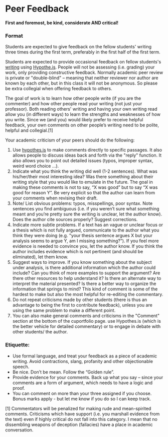 # Peer Feedback

**First and foremost, be kind, considerate AND critical!**

### **Format**

Students are expected to give feedback on the fellow students' writing three times during the first term, preferably in the first half of the first term. 

Students are expected to provide occasional feedback on fellow students's [writing](reflections/) using [Hypothe.is](../../digital-tools/reading-and-annotations/hypothes.is.md). People will not be assessing \(i.e. grading\) your work, only providing constructive feedback. Normally academic peer review is private or "double-blind" – meaning that neither reviewer nor author are known by each other, but in this class it will not be anonymous. So please be extra collegial when offering feedback to others. 

The goal of work is to learn how other people write \(if you are the commenter\) and how other people read your writing \(not just your professor\). Both reading others' writing and having your own writing read allow you \(in different ways\) to learn the strengths and weaknesses of how you write. Since we \(and you\) would likely prefer to receive helpful feedback, your own comments on other people’s writing need to be polite, helpful and collegial.\[1\] 

Your academic criticism of your peers should do the following:

1. Use [hypothes.is](../../digital-tools/reading-and-annotations/hypothes.is.md) to make comments directly to specific passages. It also allows people to discuss ideas back and forth via the "reply" function. It also allows you to point out detailed issues \(typos, improper syntax, weird word choice ...\). 
2. Indicate what you think the writing did well \(1-2 sentences\). What was his/her/their most interesting idea? Was there something about their writing style that you would like to emulate in the future. The goal in making these comments is not to say, “X was good” but to say “X was good for reason Y”. Be very explicit so that the author can learn from your comments when revising their draft.
3. Note/ List obvious problems: typos, misspellings, poor syntax. Note sentences you find ambiguous \(i.e. if you weren’t sure what something meant and you’re pretty sure the writing is unclear, let the author know\). Does the author cite sources properly? Suggest corrections.
4. Indicate more subtle problems. If a text has an vague or unclear focus or a thesis which is not fully argued, communicate to the author what you think they were doing \(e.g. "your thesis sentence argues X but your analysis seems to argue Y, am I missing something?”\). If you feel more evidence is needed to convince you, let the author know. If you think the author includes evidence which is not pertinent \(and should be eliminated\), let them know.
5. Suggest ways to improve. If you know something about the subject under analysis, is there additional information which the author could include? Can you think of more examples to support the argument? Are there other resources to help understand it? Is there an alternate way to interpret the material presented? Is there a better way to organize the information that springs to mind? This kind of comment is some of the hardest to make but also the most helpful for re-editing the commentary.
6. Do not repeat criticisms made by other students \(there is thus an advantage to being the first to contribute feedback\), unless you are using the same problem to make a different point.
7. You can  also make general comments and criticisms in the "Comment" section at the bottom of the cuportfolio page. use Hypothes.is \(which is the better vehicle for detailed commentary\) or to engage in debate with other students/ the author. 

### **Etiquette**:

* Use formal language, and treat your feedback as a piece of academic writing. Avoid contractions, slang, profanity and other objectionable speech.
* Be nice. Don’t be mean. Follow the “Golden rule”.
* Provide evidence for your comments. Back up what you say – since your comments are a form of argument, which needs to have a logic and proof.
* You can comment on more than your three assigned if you choose. Bonus marks apply - but let me know if you do so I can keep track. 



 \[1\] Commentators will be penalized for making rude and mean-spirited comments. Criticisms which have support \(i.e. you marshall evidence from the text\) even if highly critical do not fall into this category. I mean that no dissembling weapons of deception \(fallacies\) have a place in academic conversation.


